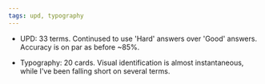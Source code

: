 ```yaml
---
tags: upd, typography
---
```


* UPD: 33 terms. Continused to use 'Hard' answers over 'Good' answers. Accuracy is on par as before ~85%.

* Typography: 20 cards. Visual identification is almost instantaneous, while I've been falling short on several terms. 
